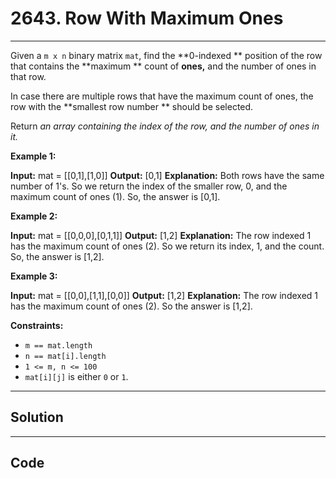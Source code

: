 # 2643. Row With Maximum Ones

---

Given a `m x n` binary matrix `mat`, find the **0-indexed ** position of the row that contains the **maximum ** count of **ones,** and the number of ones in that row.

In case there are multiple rows that have the maximum count of ones, the row with the **smallest row number ** should be selected.

Return _an array containing the index of the row, and the number of ones in it._

 

**Example 1:**


**Input:** mat = [[0,1],[1,0]]
**Output:** [0,1]
**Explanation:** Both rows have the same number of 1's. So we return the index of the smaller row, 0, and the maximum count of ones (1). So, the answer is [0,1]. 


**Example 2:**


**Input:** mat = [[0,0,0],[0,1,1]]
**Output:** [1,2]
**Explanation:** The row indexed 1 has the maximum count of ones (2). So we return its index, 1, and the count. So, the answer is [1,2].


**Example 3:**


**Input:** mat = [[0,0],[1,1],[0,0]]
**Output:** [1,2]
**Explanation:** The row indexed 1 has the maximum count of ones (2). So the answer is [1,2].


 

**Constraints:**

  * `m == mat.length` 
  * `n == mat[i].length` 
  * `1 <= m, n <= 100` 
  * `mat[i][j]` is either `0` or `1`.

---

## Solution



---

## Code
```python


```